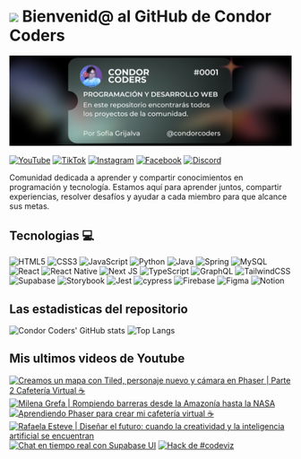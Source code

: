 # <img src="https://media.giphy.com/media/lGhBlBMIN2XsEteTN3/giphy.gif" width="100"/> Bienvenid@ al GitHub de Condor Coders

![Banner de Condor Coders](banner-github-condor-coders.png)

[![YouTube](https://img.shields.io/badge/YouTube-%23FF0000.svg?style=for-the-badge&logo=YouTube&logoColor=white)](https://www.youtube.com/@condorcoders)
[![TikTok](https://img.shields.io/badge/TikTok-%23000000.svg?style=for-the-badge&logo=TikTok&logoColor=white)](https://www.tiktok.com/@condorcoders)
[![Instagram](https://img.shields.io/badge/Instagram-%23E4405F.svg?style=for-the-badge&logo=Instagram&logoColor=white)](https://www.instagram.com/condorcoders/)
[![Facebook](https://img.shields.io/badge/Facebook-%231877F2.svg?style=for-the-badge&logo=Facebook&logoColor=white)](https://www.facebook.com/condorcoders/)
[![Discord](https://img.shields.io/badge/Discord-%235865F2.svg?style=for-the-badge&logo=discord&logoColor=white)](https://discord.gg/ah7zYsBU)

Comunidad dedicada a aprender y compartir conocimientos en programación y tecnología. Estamos aquí para aprender juntos, compartir experiencias, resolver desafíos y ayudar a cada miembro para que alcance sus metas.

## Tecnologias 💻
![HTML5](https://img.shields.io/badge/html5-%23E34F26.svg?style=for-the-badge&logo=html5&logoColor=white)
![CSS3](https://img.shields.io/badge/css3-%231572B6.svg?style=for-the-badge&logo=css3&logoColor=white)
![JavaScript](https://img.shields.io/badge/javascript-%23323330.svg?style=for-the-badge&logo=javascript&logoColor=%23F7DF1E)
![Python](https://img.shields.io/badge/python-3670A0?style=for-the-badge&logo=python&logoColor=ffdd54)
![Java](https://img.shields.io/badge/java-%23ED8B00.svg?style=for-the-badge&logo=openjdk&logoColor=white)
![Spring](https://img.shields.io/badge/spring-%236DB33F.svg?style=for-the-badge&logo=spring&logoColor=white)
![MySQL](https://img.shields.io/badge/mysql-%2300f.svg?style=for-the-badge&logo=mysql&logoColor=white)
<br/>
![React](https://img.shields.io/badge/react-%2320232a.svg?style=for-the-badge&logo=react&logoColor=%2361DAFB)
![React Native](https://img.shields.io/badge/react_native-%2320232a.svg?style=for-the-badge&logo=react&logoColor=%2361DAFB)
![Next JS](https://img.shields.io/badge/Next-black?style=for-the-badge&logo=next.js&logoColor=white)
![TypeScript](https://img.shields.io/badge/typescript-%23007ACC.svg?style=for-the-badge&logo=typescript&logoColor=white)
![GraphQL](https://img.shields.io/badge/-GraphQL-E10098?style=for-the-badge&logo=graphql&logoColor=white)
![TailwindCSS](https://img.shields.io/badge/tailwindcss-%2338B2AC.svg?style=for-the-badge&logo=tailwind-css&logoColor=white)
<br/>
![Supabase](https://img.shields.io/badge/Supabase-3ECF8E?style=for-the-badge&logo=supabase&logoColor=white)
![Storybook](https://img.shields.io/badge/-Storybook-FF4785?style=for-the-badge&logo=storybook&logoColor=white)
![Jest](https://img.shields.io/badge/-jest-%23C21325?style=for-the-badge&logo=jest&logoColor=white)
![cypress](https://img.shields.io/badge/-cypress-%23E5E5E5?style=for-the-badge&logo=cypress&logoColor=058a5e)
![Firebase](https://img.shields.io/badge/Firebase-039BE5?style=for-the-badge&logo=Firebase&logoColor=white)
![Figma](https://img.shields.io/badge/figma-%23F24E1E.svg?style=for-the-badge&logo=figma&logoColor=white)
![Notion](https://img.shields.io/badge/Notion-%23000000.svg?style=for-the-badge&logo=notion&logoColor=white)

## Las estadisticas del repositorio
![Condor Coders' GitHub stats](https://github-readme-stats.vercel.app/api?username=condorcoders&show_icons=true&theme=dark) ![Top Langs](https://github-readme-stats.vercel.app/api/top-langs/?username=condorcoders&layout=compact&theme=dark)

## Mis ultimos videos de Youtube
<!-- BEGIN YOUTUBE-CARDS -->
[![Creamos un mapa con Tiled, personaje nuevo y cámara en Phaser | Parte 2 Cafetería Virtual ☕](https://ytcards.demolab.com/?id=4U4paaEX-c0&title=Creamos+un+mapa+con+Tiled%2C+personaje+nuevo+y+c%C3%A1mara+en+Phaser+%7C+Parte+2+Cafeter%C3%ADa+Virtual+%E2%98%95&lang=en&timestamp=1750879321&background_color=%230d1117&title_color=%23ffffff&stats_color=%23dedede&max_title_lines=1&width=250&border_radius=5 "Creamos un mapa con Tiled, personaje nuevo y cámara en Phaser | Parte 2 Cafetería Virtual ☕")](https://www.youtube.com/watch?v=4U4paaEX-c0)
[![Milena Grefa | Rompiendo barreras desde la Amazonía hasta la NASA](https://ytcards.demolab.com/?id=PaEGHSE92fw&title=Milena+Grefa+%7C+Rompiendo+barreras+desde+la+Amazon%C3%ADa+hasta+la+NASA&lang=en&timestamp=1749984311&background_color=%230d1117&title_color=%23ffffff&stats_color=%23dedede&max_title_lines=1&width=250&border_radius=5 "Milena Grefa | Rompiendo barreras desde la Amazonía hasta la NASA")](https://www.youtube.com/watch?v=PaEGHSE92fw)
[![Aprendiendo Phaser para crear mi cafetería virtual ☕](https://ytcards.demolab.com/?id=hHwNBtg87p0&title=Aprendiendo+Phaser+para+crear+mi+cafeter%C3%ADa+virtual+%E2%98%95&lang=en&timestamp=1749822336&background_color=%230d1117&title_color=%23ffffff&stats_color=%23dedede&max_title_lines=1&width=250&border_radius=5 "Aprendiendo Phaser para crear mi cafetería virtual ☕")](https://www.youtube.com/watch?v=hHwNBtg87p0)
[![Rafaela Esteve | Diseñar el futuro: cuando la creatividad y la inteligencia artificial se encuentran](https://ytcards.demolab.com/?id=BqXKl5vA55M&title=Rafaela+Esteve+%7C+Dise%C3%B1ar+el+futuro%3A+cuando+la+creatividad+y+la+inteligencia+artificial+se+encuentran&lang=en&timestamp=1748781849&background_color=%230d1117&title_color=%23ffffff&stats_color=%23dedede&max_title_lines=1&width=250&border_radius=5 "Rafaela Esteve | Diseñar el futuro: cuando la creatividad y la inteligencia artificial se encuentran")](https://www.youtube.com/watch?v=BqXKl5vA55M)
[![Chat en tiempo real con Supabase UI](https://ytcards.demolab.com/?id=CIseskgH6tY&title=Chat+en+tiempo+real+con+Supabase+UI&lang=en&timestamp=1748469874&background_color=%230d1117&title_color=%23ffffff&stats_color=%23dedede&max_title_lines=1&width=250&border_radius=5 "Chat en tiempo real con Supabase UI")](https://www.youtube.com/watch?v=CIseskgH6tY)
[![Hack de #codeviz](https://ytcards.demolab.com/?id=4sxPu6RjlK8&title=Hack+de+%23codeviz&lang=en&timestamp=1747845200&background_color=%230d1117&title_color=%23ffffff&stats_color=%23dedede&max_title_lines=1&width=250&border_radius=5 "Hack de #codeviz")](https://www.youtube.com/shorts/4sxPu6RjlK8)
<!-- END YOUTUBE-CARDS -->
